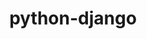---
title: python-django
registryType: instrumentation
tags:
  - opentracing
  - Python
repo: https://github.com/opentracing-contrib/python-django
license: BSD 3-Clause "New" or "Revised" License
description: OpenTracing instrumentation for the Django framework
authors: OpenTracing Contributors
---